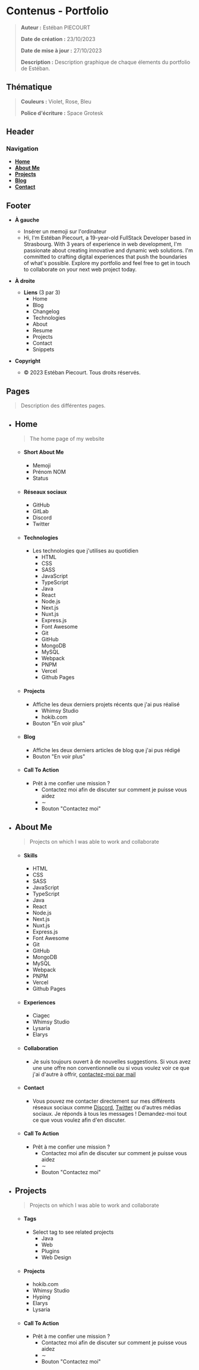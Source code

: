 # Contenus - Portfolio
>  **Auteur :** Estéban PIECOURT
>
> **Date de création :** 23/10/2023
>
> **Date de mise à jour :** 27/10/2023
>
> **Description :** Description graphique de chaque élements du portfolio de Estéban.



## Thématique

> **Couleurs :** Violet, Rose, Bleu
>
> **Police d'écriture :** Space Grotesk



## Header
### Navigation
- **[Home](#home)**
- **[About Me](#about-me)**
- **[Projects](#projects)**
- **[Blog](#blog)**
- **[Contact](#contact)**

## Footer

- **À gauche** 
  - Insérer un memoji sur l'ordinateur
  - Hi, I'm Estéban Piecourt, a 19-year-old FullStack Developer based in Strasbourg. With 3 years of experience in web development, I'm passionate about creating innovative and dynamic web solutions. I'm committed to crafting digital experiences that push the boundaries of what's possible. Explore my portfolio and feel free to get in touch to collaborate on your next web project today.

- **À droite**
  - **Liens** (3 par 3)
    - Home
    - Blog
    - Changelog
    - Technologies
    - About
    - Resume
    - Projects
    - Contact
    - Snippets
- **Copyright**
  - © 2023 Estéban Piecourt. Tous droits réservés.



## Pages

> Description des différentes pages.



- ## Home

  > The home page of my website

  - #### Short About Me

    - Memoji
    - Prénom NOM
    - Status

  - #### Réseaux sociaux

    - GitHub
    - GitLab
    - Discord
    - Twitter

  - #### Technologies

    - Les technologies que j'utilises au quotidien
      - HTML
      - CSS
      - SASS
      - JavaScript
      - TypeScript
      - Java
      - React
      - Node.js
      - Next.js
      - Nuxt.js
      - Express.js
      - Font Awesome
      - Git
      - GitHub
      - MongoDB
      - MySQL
      - Webpack
      - PNPM
      - Vercel
      - Github Pages

  - #### Projects

    - Affiche les deux derniers projets récents que j'ai pus réalisé
      - Whimsy Studio
      - hokib.com
    - Bouton "En voir plus"

  - #### Blog

    - Affiche les deux derniers articles de blog que j'ai pus rédigé
    - Bouton "En voir plus"

  - #### Call To Action

    - Prêt à me confier une mission ?
      - Contactez moi afin de discuter sur comment je puisse vous aidez
      - ∼
      - Bouton "Contactez moi"

  

- ## About Me

  > Projects on which I was able to work and collaborate

  - #### Skills

    - HTML
    - CSS
    - SASS
    - JavaScript
    - TypeScript
    - Java
    - React
    - Node.js
    - Next.js
    - Nuxt.js
    - Express.js
    - Font Awesome
    - Git
    - GitHub
    - MongoDB
    - MySQL
    - Webpack
    - PNPM
    - Vercel
    - Github Pages

  - #### Experiences

    - Ciagec
    - Whimsy Studio
    - Lysaria
    - Elarys

  - #### Collaboration

    - Je suis toujours ouvert à de nouvelles suggestions. Si vous avez une une offre non conventionnelle ou si vous voulez voir ce que j'ai d'autre à offrir, [contactez-moi par mail](mailto:esteban.piecourt@gmail.com)

  - #### Contact

    - Vous pouvez me contacter directement sur mes différents réseaux sociaux comme [Discord](https://discord.com/users/estxbxn),  [Twitter](https://twitter.com/estxbxn__)  ou d'autres médias sociaux. Je réponds à tous les messages ! Demandez-moi tout ce que vous voulez afin d'en discuter.

  - #### Call To Action

    - Prêt à me confier une mission ?
      - Contactez moi afin de discuter sur comment je puisse vous aidez
      - ∼
      - Bouton "Contactez moi"

  

- ## Projects

  > Projects on which I was able to work and collaborate

  - #### Tags

    - Select tag to see related projects
      - Java
      - Web
      - Plugins
      - Web Design

  - #### Projects

    - hokib.com
    - Whimsy Studio
    - Hyping
    - Elarys
    - Lysaria

  - #### Call To Action

    - Prêt à me confier une mission ?
      - Contactez moi afin de discuter sur comment je puisse vous aidez
      - ∼
      - Bouton "Contactez moi"
